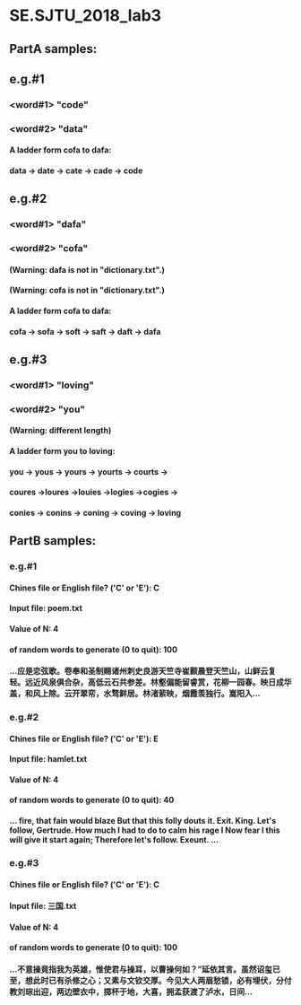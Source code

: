 # SE.SJTU_2018_lab3
## PartA samples: 
## e.g.#1
### <word#1> "code"
### <word#2> "data"
#### A ladder form cofa to dafa:
#### data -> date -> cate -> cade -> code

## e.g.#2
### <word#1> "dafa"
### <word#2> "cofa"
#### (Warning: dafa is not in "dictionary.txt".)
#### (Warning: cofa is not in "dictionary.txt".)
#### A ladder form cofa to dafa: 
#### cofa -> sofa -> soft -> saft -> daft -> dafa

## e.g.#3
### <word#1> "loving"
### <word#2> "you"
#### (Warning: different length)
#### A ladder form you to loving: 
#### you -> yous -> yours -> yourts -> courts ->
#### coures ->loures ->louies ->logies ->cogies ->
#### conies -> conins -> coning -> coving -> loving

## PartB samples:
### e.g.#1
#### Chines file or English file? ('C' or 'E'): C
#### Input file: poem.txt
#### Value of N: 4
#### of random words to generate (0 to quit): 100
#### ...应是恋弦歌。卷奉和圣制赐诸州刺史良游天竺寺崔颢晨登天竺山，山鲜云复轻。远近风泉俱合杂，高低云石共参差。林壑偏能留睿赏，花柳一园春。映日成华盖，和风上除。云开翠帟，水骛鲜居。林渚萦映，烟霞羡独行。嵩阳入...

### e.g.#2
#### Chines file or English file? ('C' or 'E'): E
#### Input file: hamlet.txt
#### Value of N: 4
#### of random words to generate (0 to quit): 40
#### ... fire, that fain would blaze But that this folly douts it. Exit. King. Let's follow, Gertrude. How much I had to do to calm his rage I Now fear I this will give it start again; Therefore let's follow. Exeunt. ... 

### e.g.#3
#### Chines file or English file? ('C' or 'E'): C
#### Input file: 三国.txt
#### Value of N: 4
#### of random words to generate (0 to quit): 100
#### ...不意操竟指我为英雄，惟使君与操耳，以曹操何如？”延依其言。虽然诏玺已至，想此时已有杀修之心；又素与文钦交厚。今见大人两眉愁锁，必有埋伏，分付教刘琮出迎，两边壁衣中，掷杯于地，大喜，拥孟获渡了泸水，日间...
